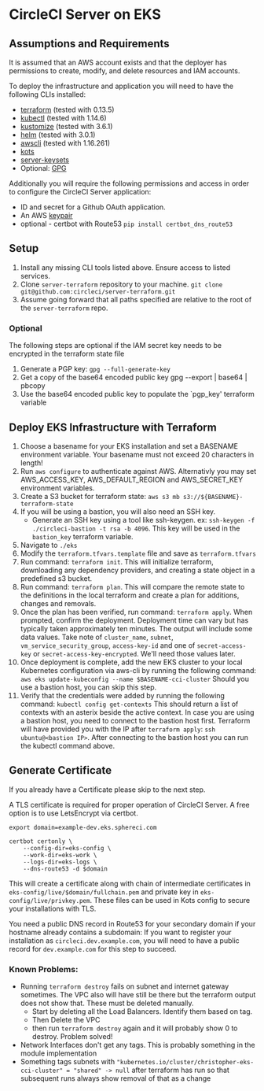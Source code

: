# CircleCI Server on EKS

## Assumptions and Requirements

It is assumed that an AWS account exists and that the deployer has
permissions to create, modify, and delete resources and IAM accounts. 

To deploy the infrastructure and application you will need to have the
following CLIs installed:


* [terraform] (tested with 0.13.5)
* [kubectl] (tested with 1.14.6)
* [kustomize] (tested with 3.6.1)
* [helm] (tested with 3.0.1)
* [awscli] (tested with 1.16.261)
* [kots]
* [server-keysets]
* Optional: [GPG](https://gpgtools.org/)


Additionally you will require the following permissions and access in order to
configure the CircleCI Server application:

* ID and secret for a Github OAuth application.
* An AWS [keypair][aws-keypair-docs]
* optional - certbot with Route53 `pip install certbot_dns_route53`

## Setup

1. Install any missing CLI tools listed above. Ensure access to listed
   services.
2. Clone `server-terraform` repository to your machine. `git clone
   git@github.com:circleci/server-terraform.git`
3. Assume going forward that all paths specified are relative to the root of
   the `server-terraform` repo.

### Optional
The following steps are optional if the IAM secret key needs to be encrypted in the terraform state file
1. Generate a PGP key: `gpg --full-generate-key`
2. Get a copy of the base64 encoded public key gpg --export <keyname> | base64 | pbcopy
3. Use the base64 encoded public key to populate the `pgp_key' terraform variable

## Deploy EKS Infrastructure with Terraform

1. Choose a basename for your EKS installation and set a BASENAME environment
   variable. Your basename must not exceed 20 characters in length!
2. Run `aws configure` to authenticate against AWS.  Alternativly you may set
   AWS_ACCESS_KEY, AWS_DEFAULT_REGION and AWS_SECRET_KEY environment variables.
3. Create a S3 bucket for terraform state: `aws s3 mb
   s3://${BASENAME}-terraform-state`
4. If you will be using a bastion, you will also need an SSH key. 
    * Generate an SSH key using a tool like ssh-keygen.  ex: `ssh-keygen -f
      ./circleci-bastion -t rsa -b 4096`.  This key will be used in the
`bastion_key` terraform variable. 
5. Navigate to `./eks`
6. Modify the `terraform.tfvars.template` file and save as `terraform.tfvars`
7. Run command: `terraform init`. This will initialize terraform, downloading
   any dependency providers, and creating a state object in a predefined s3
bucket.
8. Run command: `terraform plan`. This will compare the remote state to the
   definitions in the local terraform and create a plan for additions, changes
and removals.
9. Once the plan has been verified, run command: `terraform apply`. When
    prompted, confirm the deployment. Deployment time can vary but has
typically taken approximately ten minutes.  The output will include some data
values.  Take note of `cluster_name`, `subnet`, `vm_service_security_group`, 
`access-key-id` and one of  `secret-access-key` or `secret-access-key-encrypted`.
We'll need those values later.
10. Once deployment is complete, add the new EKS cluster to your local
    Kubernetes configuration via aws-cli by running the following command: `aws
eks update-kubeconfig --name $BASENAME-cci-cluster` Should you use a
bastion host, you can skip this step.
11. Verify that the credentials were added by running the following command:
    `kubectl config get-contexts` This should return a list of contexts with an
asterix beside the active context.  In case you are using a bastion host, you
need to connect to the bastion host first. Terraform will have provided you
with the IP after `terraform apply`: `ssh ubuntu@<bastion IP>`. After
connecting to the bastion host you can run the kubectl command above.

## Generate Certificate

If you already have a Certificate please skip to the next step.

A TLS certificate is required for proper operation of CircleCI Server.  A
free option is to use LetsEncrypt via certbot.

```shell
export domain=example-dev.eks.sphereci.com

certbot certonly \
    --config-dir=eks-config \
    --work-dir=eks-work \
    --logs-dir=eks-logs \
    --dns-route53 -d $domain
```

This will create a certificate along with chain of intermediate
certificates in `eks-config/live/$domain/fullchain.pem` and private
key in `eks-config/live/privkey.pem`. These files can be used in
Kots config to secure your installations with TLS.

You need a public DNS record in Route53 for your secondary domain if your
hostname already contains a subdomain: If you want to register your
installation as `circleci.dev.example.com`, you will need to have a public
record for `dev.example.com` for this step to succeed.


### Known Problems: ###

- Running `terraform destroy` fails on subnet and internet gateway sometimes.  The VPC
  also will have still be there but the terraform output does not show that.
These must be deleted manually.
  - Start by deleting all the Load Balancers.  Identify them based on tag.
  - Then Delete the VPC
  - then run `terraform destroy` again and it will probably show 0 to destroy.
    Problem solved!
- Network Interfaces don't get any tags.  This is probably something in the
  module implementation
- Something tags subnets with
  `"kubernetes.io/cluster/christopher-eks-cci-cluster" = "shared" -> null`
after terraform has run so that subsequent runs always show removal of that as
a change

<!-- Links -->
[terraform]: https://releases.hashicorp.com/terraform/0.13.5/
[kubectl]: https://storage.googleapis.com/kubernetes-release/release/v1.14.6/bin/darwin/amd64/kubectl
[kustomize]: https://github.com/kubernetes-sigs/kustomize/releases/tag/kustomize%2Fv3.6.1
[helm]: https://get.helm.sh/helm-v3.0.1-linux-amd64.tar.gz
[awscli]: https://aws.amazon.com/cli/
[kots]: https://kots.io/kots-cli/getting-started/
[server-keysets]: https://hub.docker.com/repository/docker/circleci/server-keysets
[aws-keypair-docs]: https://docs.aws.amazon.com/cli/latest/userguide/cli-services-ec2-keypairs.html
